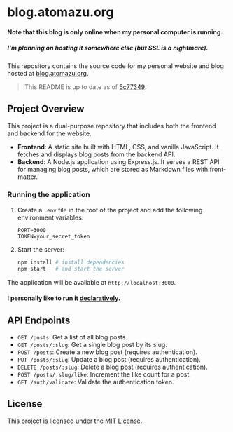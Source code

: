 # blog.atomazu.org

#### Note that this blog is only online when my personal computer is running. 

##### I'm planning on hosting it somewhere else (but SSL is a nightmare).

This repository contains the source code for my personal website and blog hosted at [blog.atomazu.org](https://blog.atomazu.org). 

> This README is up to date as of [5c77349](https://github.com/atomazu/atomazu.org/commit/5c773492d07a99ae2e5c6ca51aa6c978efe3a768).

## Project Overview

This project is a dual-purpose repository that includes both the frontend and backend for the website.

-   **Frontend**: A static site built with HTML, CSS, and vanilla JavaScript. It fetches and displays blog posts from the backend API.
-   **Backend**: A Node.js application using Express.js. It serves a REST API for managing blog posts, which are stored as Markdown files with front-matter.

### Running the application

1.  Create a `.env` file in the root of the project and add the following environment variables:

    ```
    PORT=3000
    TOKEN=your_secret_token
    ```

2.  Start the server:

    ```bash
    npm install # install dependencies
    npm start   # and start the server
    ```

The application will be available at `http://localhost:3000`.

#### I personally like to run it [declaratively](https://github.com/atomazu/my-nixos/blob/07fe8368238d6650f09dfee28ea5b3bed94efca1/hosts/desktop/blog.nix).

## API Endpoints

-   `GET /posts`: Get a list of all blog posts.
-   `GET /posts/:slug`: Get a single blog post by its slug.
-   `POST /posts`: Create a new blog post (requires authentication).
-   `PUT /posts/:slug`: Update a blog post (requires authentication).
-   `DELETE /posts/:slug`: Delete a blog post (requires authentication).
-   `POST /posts/:slug/like`: Increment the like count for a post.
-   `GET /auth/validate`: Validate the authentication token.

## License

This project is licensed under the [MIT License](https://opensource.org/licenses/MIT).
